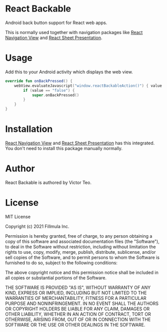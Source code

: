 # React Backable

Android back button support for React web apps.

This is normally used together with navigation packages like
[React Navigation View](https://github.com/fillmula/react-navigation-view) and
[React Sheet Presentation](https://github.com/fillmula/react-sheet-presentation).

# Usage

Add this to your Android activity which displays the web view.

```kotlin
override fun onBackPressed() {
    webView.evaluateJavascript("window.reactBackableAction()") { value ->
        if (value == "false") {
            super.onBackPressed()
        }
    }
}
```

# Installation

[React Navigation View](https://github.com/fillmula/react-navigation-view) and
[React Sheet Presentation](https://github.com/fillmula/react-sheet-presentation)
has this integrated. You don't need to install this package manually normally.

# Author

React Backable is authored by Victor Teo.

# License

MIT License

Copyright (c) 2021 Fillmula Inc.

Permission is hereby granted, free of charge, to any person obtaining a copy
of this software and associated documentation files (the "Software"), to deal
in the Software without restriction, including without limitation the rights
to use, copy, modify, merge, publish, distribute, sublicense, and/or sell
copies of the Software, and to permit persons to whom the Software is
furnished to do so, subject to the following conditions:

The above copyright notice and this permission notice shall be included in all
copies or substantial portions of the Software.

THE SOFTWARE IS PROVIDED "AS IS", WITHOUT WARRANTY OF ANY KIND, EXPRESS OR
IMPLIED, INCLUDING BUT NOT LIMITED TO THE WARRANTIES OF MERCHANTABILITY,
FITNESS FOR A PARTICULAR PURPOSE AND NONINFRINGEMENT. IN NO EVENT SHALL THE
AUTHORS OR COPYRIGHT HOLDERS BE LIABLE FOR ANY CLAIM, DAMAGES OR OTHER
LIABILITY, WHETHER IN AN ACTION OF CONTRACT, TORT OR OTHERWISE, ARISING FROM,
OUT OF OR IN CONNECTION WITH THE SOFTWARE OR THE USE OR OTHER DEALINGS IN THE
SOFTWARE.

